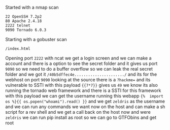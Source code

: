 Started with a nmap scan
```
22 OpenSSH 7.2p2
80 Apache 2.4.18
2222 telnet
9090 Tornado 6.0.3
```
Starting with a gobuster scan
```
/index.html
```
Opening port `2222` with ncat we get a login screen and we can make a account and there is a option to see the secret folder and it gives us port `9090` so we need to do a buffer overflow so we can leak the real secret folder and we got it `/40b5dffec4e....................../` and its for the webhost on port `9090` looking at the source there is a `?hackme=` and its vulnerable to SSTI with this payload `{{7*7}}` gives us `49` we know its also running the tornado web framework and there is a SSTI for this framework with this payload we can get the username running this webapp `{%  import os %}{{ os.popen("whoami").read() }}` and we get `zeldris` as the username and we can run any commands we want now on the host and can make a sh script for a rev shell and we get a call back on the host now and were `zeldris` we can run pip install as root so we can go to GTFObins and get root  
